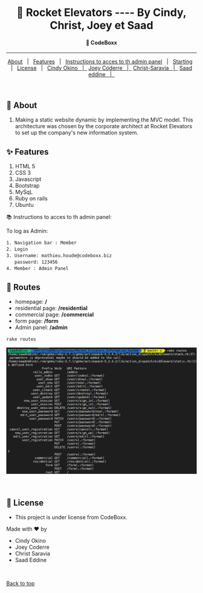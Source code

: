 &#xa0;

  <!-- Saad Eddine FEKI -->
</div>

<h1 align="center"> 🚀 Rocket Elevators ---- By Cindy, Christ, Joey et Saad</h1>

<!-- Status -->

<h4 align="center">
  🚀  CodeBoxx
</h4>

<hr>

<p align="center">
  <a href="#dart-about">About</a> &#xa0; | &#xa0; 
  <a href="#sparkles-features">Features</a> &#xa0; | &#xa0;
  <a href="#white_check_mark-requirements">Instructions to acces to th admin panel</a> &#xa0; | &#xa0;
  <a href="#checkered_flag-starting">Starting</a> &#xa0; | &#xa0;
  <a href="#memo-license">License</a> &#xa0; | &#xa0;
  <a href="https://github.com/cindyokino" target="_blank">Cindy Okino &#xa0; | &#xa0;</a>
  <a href="https://github.com/Jcoderre" target="_blank">Joey Coderre &#xa0; | &#xa0;</a>
  <a href="https://github.com/Christ-Saravia" target="_blank">Christ-Saravia &#xa0; | &#xa0;</a>
  <a href="https://github.com/saadeddine" target="_blank">Saad eddine &#xa0; | &#xa0;</a>
</p>

<br>

## :dart: About

1. Making a static website dynamic by implementing the MVC model.
   This architecture was chosen by the corporate architect at Rocket Elevators to set up the company's new information system.

## :sparkles: Features

<ol>
<li>HTML 5</li>
<li>CSS 3</li>
<li>Javascript</li>
<li>Bootstrap</li>
<li>MySqL</li>
<li>Ruby on rails</li>
<li>Ubuntu</li>
</ol>
📚 Instructions to acces to th admin panel:

To log as Admin:

```sh
1. Navigation bar : Member
2. Login
3. Username: mathieu.houde@codeboxx.biz
   password: 123456
4. Member : Admin Panel
```

## :memo: Routes

- homepage: <b>/</b>
- residential page: <b>/residential</b>
- commercial page: <b>/commercial</b>
- form page: <b>/form</b>
- Admin panel: <b>/admin</b>

```sh
rake routes
```

![](routes.png)

<br>

## :memo: License

- This project is under license from CodeBoxx.

Made with :heart: by

- Cindy Okino
- Joey Coderre
- Christ Saravia
- Saad Eddine

&#xa0;

<a href="#top">Back to top</a>
